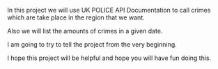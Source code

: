 
 In this project we will use UK POLICE API Documentation to call crimes which are take place in the region that we want. 

 Also we will list the amounts of crimes in a given date. 

 I am going to try to tell the project from the very beginning.
  
 I hope this project will be helpful and hope you will have fun doing this.
